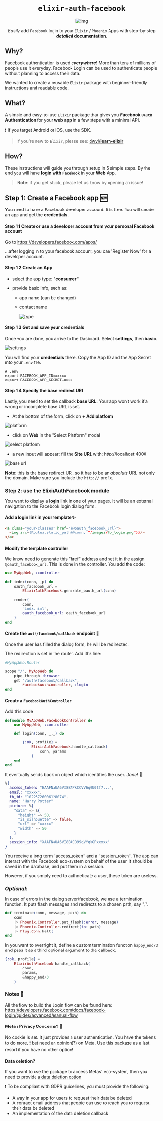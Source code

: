 <div align="center">

# `elixir-auth-facebook`

![img](https://i.stack.imgur.com/pZzc4.png)

_Easily_ add `Facebook` login to your `Elixir` / `Phoenix` Apps
with step-by-step **_detailed_ documentation**.

</div>

## Why?

Facebook authentication is used **_everywhere_**!
More than tens of millions of people use it everyday.
Facebook Login can be used to authenticate people without planning to access their data.

We wanted to create a reusable `Elixir` package
with beginner-friendly instructions and readable code.

## What?

A simple and easy-to-use `Elixir` package that gives you
**Facebook `OAuth` Authentication** for your **web app**
in a few steps with a minimal API.

❗️ If you target Android or IOS, use the SDK.

> If you're new to `Elixir`,
> please see: [dwyl/**learn-elixir**](https://github.com/dwyl/learn-hapi)

## How?

These instructions will guide you through setup in 5 simple steps.
By the end you will have **login with `Facebook`** in your **Web** App.

> **Note**: if you get stuck,
> please let us know by opening an issue!

## Step 1: Create a Facebook app 🆕

You need to have a Facebook developer account. It is free.
You will create an app and get the **credentials**.

#### Step 1.1 Create or use a developer account from your personal Facebook account

Go to <https://developers.facebook.com/apps/>

...after logging in to your facebook account, you can 'Register Now' for a developer account.

#### Step 1.2 Create an App

- select the app type: **"consumer"**
- provide basic info, such as:

  - app name (can be changed)
  - contact name

    ![type](priv/Screenshot%202022-10-16%20at%2014.08.35.png)

#### Step 1.3 Get and save your credentials

Once you are done, you arrive to the Dasboard.
Select **settings**, then **basic**.

![settings](priv/Screenshot%202022-10-17%20at%2017.58.35.png)

You will find your **credentials** there.
Copy the App ID and the App Secret into your `.env` file.

```env
# .env
export FACEBOOK_APP_ID=xxxxx
export FACEBOOK_APP_SECRET=xxxx
```

#### Step 1.4 Specify the base redirect URI

Lastly, you need to set the callback **base URL**.
Your app won't work if a wrong or incomplete base URL is set.

- At the bottom of the form, click on **+ Add platform**

![platform](priv/Screenshot%202022-10-17%20at%2018.04.57.png)

- click on **Web** in the "Select Platform" modal

![select platform](priv/Screenshot%202022-10-17%20at%2018.05.17.png)

- a new input will appear: fill the **Site URL** with:
  <http://localhost:4000>

![base url](priv/Screenshot%202022-10-17%20at%2017.39.49.png)

**Note**: this is the base redirect URI, so it has to be an _absolute_ URI, not only the domain. Make sure you include the `http://` prefix.

### Step 2: use the ElixirAuthFacebook module

You want to display a **login** link in one of your pages.
It will be an external navigation to the Facebook login dialog form.

#### Add a login link in your template ✨

```html
<a class="your-classes" href="{@oauth_facebook_url}">
  <img src={Routes.static_path(@conn, "/images/fb_login.png")}/>
</a>
```

#### Modify the template controller

We know need to generate this "href" address and set it in the assign `@oauth_facebook_url`.
This is done in the controller. You add the code:

```elixir
use MyAppWeb, :controller

def index(conn, _p) do
    oauth_facebook_url =
        ElixirAuthFacebook.generate_oauth_url(conn)

    render(
        conn,
        "indx.html",
        oauth_facebook_url: oauth_facebook_url
    )
end
```

#### Create the `auth/facebook/callback` endpoint 📍

Once the user has filled the dialog form, he will be redirected.

The redirection is set in the router. Add iths line:

```elixir
#MyAppWeb.Router

scope "/", MyAppWeb do
    pipe_through :browser
    get "/auth/facebook/callback",
        FacebookAuthController, :login
end
```

#### Create a `FacebookAuthController`

Add this code

```elixir
defmodule MyAppWeb.FacebookController do
    use MyAppWeb, :controller

    def login(conn, _,_) do

        {:ok, profile} =
            ElixirAuthFacebook.handle_callback(
                conn, params
            )
    end
end
```

It eventually sends back on object which identifies the user. _Done_! 🚀

```elixir
%{
  access_token: "EAAFNaUA6VI8BAPkCCVV6q0U0tf7...",
  email: "xxxxx",
  fb_id: "10223726006128074",
  name: "Harry Potter",
  picture: %{
    "data" => %{
      "height" => 50,
      "is_silhouette" => false,
      "url" => "xxxxx",
      "width" => 50
    }
  },
  session_info: "XAAFNaUA6VI8BACO99qVYqkGPxxxxx"
}
```

You receive a long term "access_token" and a "session_token".
The app can interact with the Facebook eco-system on behalf of the user.
It should be saved in the database, and put them in a session.

However, if you smiply need to authneticate a user, these token are useless.

### _Optional_:

In case of errors in the dialog server/facebook, we use a
termination function.
It puts flash messages and redirects to a chosen path, say "/".

```elixir
def terminate(conn, message, path) do
    conn
    |> Phoenix.Controller.put_flash(:error, message)
    |> Phoenix.Controller.redirect(to: path)
    |> Plug.Conn.halt()
end
```

In you want to overright it, define a custom termination function `happy_end/3`
and pass it as a third optional argument to the callback:

```elixir
{:ok, profile} =
    ElixirAuthFacebook.handle_callback(
        conn,
        params,
        &happy_end/3
    )
```

### Notes 📝

All the flow to build the Login flow can be found here:
<https://developers.facebook.com/docs/facebook-login/guides/advanced/manual-flow>

#### Meta / Privacy Concerns? 🔐

No cookie is set. It just provides a user authentication. You have the tokens to do more,
❗️ but need an [opinion(?) on Meta](https://archive.ph/epKXZ).
Use this package as a last resort if you have no other option!

#### Data deletion?

If you want to use the package to access Metas' eco-system, then you need to provide [a data deletion option](https://developers.facebook.com/docs/facebook-login/overview)

❗️ To be compliant with GDPR guidelines, you must provide the following:

- A way in your app for users to request their data be deleted
- A contact email address that people can use to reach you to request their data be deleted
- An implementation of the data deletion callback
